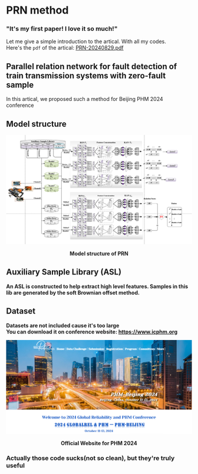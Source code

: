 # PRN method
### "It's my first paper! I love it so much!"   
Let me give a simple introduction to the artical. With all my codes.   
Here's the `pdf` of the artical: [PRN-20240829.pdf](PRN-20240829.pdf)   
## Parallel relation network for fault detection of train transmission systems with zero-fault sample  
In this artical, we proposed such a method for Beijing PHM 2024 conference   
## Model structure   
![Model structure of PRN](figs/modelpre.png)
<p align="center"><strong>Model structure of PRN</span></p> 

## Auxiliary Sample Library (ASL)  
An ASL is constructed to help extract high level features. Samples in this lib are generated by the soft Brownian offset method.  
## Dataset  
Datasets are not included cause it's too large  
You can download it on conference website: https://www.icphm.org  

![Official Website for PHM 2024](pics/web.png)
<p align="center"><strong>Official Website for PHM 2024</span></p>  


### Actually those code sucks(not so clean), but they're truly useful



